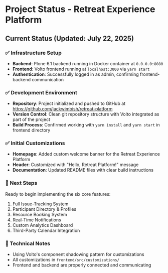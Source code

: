 # Project Status - Retreat Experience Platform

## Current Status (Updated: July 22, 2025)

### ✅ Infrastructure Setup
- **Backend**: Plone 6.1 backend running in Docker container at `0.0.0.0:8080`
- **Frontend**: Volto frontend running at `localhost:3000` via `yarn start`
- **Authentication**: Successfully logged in as admin, confirming frontend-backend communication

### ✅ Development Environment
- **Repository**: Project initialized and pushed to GitHub at https://github.com/jackwimbish/retreat-platform
- **Version Control**: Clean git repository structure with Volto integrated as part of the project
- **Build Process**: Confirmed working with `yarn install` and `yarn start` in frontend directory

### ✅ Initial Customizations
- **Homepage**: Added custom welcome banner for the Retreat Experience Platform
- **Header**: Customized with "Hello, Retreat Platform!" message
- **Documentation**: Updated README files with clear build instructions

### 🔄 Next Steps
Ready to begin implementing the six core features:
1. Full Issue-Tracking System
2. Participant Directory & Profiles
3. Resource Booking System
4. Real-Time Notifications
5. Custom Analytics Dashboard
6. Third-Party Calendar Integration

### 📝 Technical Notes
- Using Volto's component shadowing pattern for customizations
- All customizations in `frontend/src/customizations/`
- Frontend and backend are properly connected and communicating
